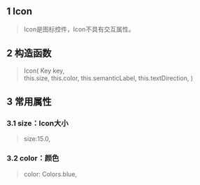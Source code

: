 ## **1 Icon**
> Icon是图标控件，Icon不具有交互属性。 

## **2 构造函数** 
> Icon(
>   Key key,  
>   this.size,
>   this.color,
>   this.semanticLabel,
>   this.textDirection,
> )

## **3 常用属性** 
### **3.1 size：Icon大小**
> size:15.0,

### **3.2 color：颜色**
> color: Colors.blue,
